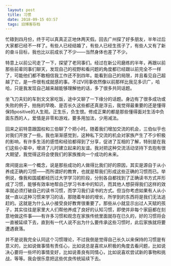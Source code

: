 ```yaml
---
 layout: post
 title: 习惯
 date: 2018-09-15 03:57
 tags: 旧博客存档
---
```

忙碌到四月份，终于可以真真正正地休两天假。回去广州探了好多朋友，半年过后大家都已经不一样了。有些人已经结婚了，有些人已经生孩子了，有些人又有了新的奋斗目标，我也比以前成长了不少——当然身体也差了不少。

特意上以前公司走了一下，探望了老同事们。经过在新公司磨练的半年，再跟以前那些前辈同事们聊天，发现自己的视野和看问题的角度都已经跟以前完全不一样了，可能他们都不敢相信我工作还不到四年。能看到自己的局限，并且看见自己超越了它，是一件很有成就感的事。不过V同事依然像以前那样比我见多识广，哈哈，只是我发现自己越来越能够理解他的话，多了很多共同话题。

坐飞刀夫妇的车到文文家吃饭，途中又聊了一下缘分的话题。身边有了很多成功或失败的例子，拍拖的早晚、是否长久这些都还真是浮云，我觉得最重要的还是懂得保持positive的人生观。正生乐，负生恨。修成正果的都是那些懂得面对生活中负面东西的人，爱情是非零和游戏，要多用加法，少用减法。

回来之前特意跟国权和三伯聊了个把小时。随着我们增加交流的机会，三伯似乎也对我们开放了一些。我也渐渐感觉到，这种私下交流的机会对家族产生了不少积极的影响，有许多生活的感悟和经验都得到了分享，促进了互相的了解，特别是在我们这些小辈中，增进了儿时建立起来的友谊。我对把这种交流活动坚持下去抱有很大期望，我觉得这将会使我们的家族推向一个成功的未来。

席间提出来一个概念，说是那些成功的人做得比我们好的原因，其实是源自于从小养成正确的习惯——而所谓好的教育，也就是帮我们形成这些正确的习惯而已。举例说，像我和国威都经历过大学学习的阶段，分别各自都找到了正确读书方式并形成了习惯，能够有效率地帮自己学习书本中的知识，而其他人想获得我们这样的效率就必须打破自己的读书习惯，而学习我们读书的方式。但当你考虑如果有人从小就一直以这种习惯来学习的话，那随着年龄的增长，所学到的东西将是我们无法追赶的。这就是为什么从小接受良好教育很重要了。那些从小就显示出过人天赋的孩子，其实往往是家里大人们帮他养成了良好的认知习惯，即使并非每个家庭都在刻意地做这件事——有许多习惯和观念在家族传统里面就存在已久的，好的习惯将会一直被延续下去，直到有一代人说不出为什么要传承这些习惯时，此后家族就将要遭遇衰落。

并不是说我完全认同这个习惯理论，不过我倒是觉得自己长久以来保持的习惯是有意义的，比如说做事情有责任心，比如说总是喜欢从积极的角度去看问题，比如说决心要将一些坏的事情变好，比如说善良有同情心，比如说喜欢尝试新的事物和挑战，等等。我会很乐意把这些优良传统延续下去。


